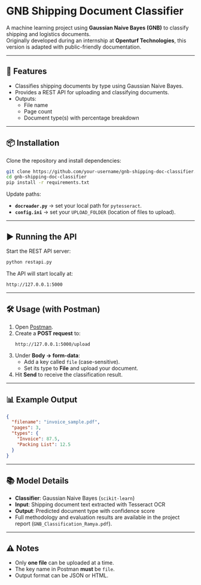 # GNB Shipping Document Classifier

A machine learning project using **Gaussian Naive Bayes (GNB)** to classify shipping and logistics documents.  
Originally developed during an internship at **Openturf Technologies**, this version is adapted with public-friendly documentation.

---

## 🚀 Features
- Classifies shipping documents by type using Gaussian Naive Bayes.
- Provides a REST API for uploading and classifying documents.
- Outputs:
  - File name  
  - Page count  
  - Document type(s) with percentage breakdown  

---

## 📦 Installation
Clone the repository and install dependencies:

```bash
git clone https://github.com/your-username/gnb-shipping-doc-classifier.git
cd gnb-shipping-doc-classifier
pip install -r requirements.txt
```

Update paths:
- **`docreader.py`** → set your local path for `pytesseract`.  
- **`config.ini`** → set your `UPLOAD_FOLDER` (location of files to upload).  

---

## ▶️ Running the API
Start the REST API server:

```bash
python restapi.py
```

The API will start locally at:  
```
http://127.0.0.1:5000
```

---

## 🛠 Usage (with Postman)
1. Open [Postman](https://www.postman.com/downloads/).
2. Create a **POST request** to:
   ```
   http://127.0.0.1:5000/upload
   ```
3. Under **Body → form-data**:
   - Add a key called `file` (case-sensitive).
   - Set its type to **File** and upload your document.
4. Hit **Send** to receive the classification result.

---

## 📊 Example Output
```json
{
  "filename": "invoice_sample.pdf",
  "pages": 3,
  "types": {
    "Invoice": 87.5,
    "Packing List": 12.5
  }
}
```

---

## 📚 Model Details
- **Classifier**: Gaussian Naive Bayes (`scikit-learn`)
- **Input**: Shipping document text extracted with Tesseract OCR
- **Output**: Predicted document type with confidence score
- Full methodology and evaluation results are available in the project report (`GNB_Classification_Ramya.pdf`).

---

## ⚠️ Notes
- Only **one file** can be uploaded at a time.  
- The key name in Postman **must** be `file`.  
- Output format can be JSON or HTML.  
